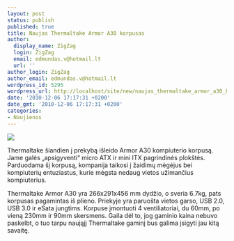 ```yaml
---
layout: post
status: publish
published: true
title: Naujas Thermaltake Armor A30 korpusas
author:
  display_name: ZigZag
  login: ZigZag
  email: edmundas.v@hotmail.lt
  url: ''
author_login: ZigZag
author_email: edmundas.v@hotmail.lt
wordpress_id: 5295
wordpress_url: http://localhost/site/new/naujas_thermaltake_armor_a30_korpusas_/
date: '2010-12-06 17:17:31 +0200'
date_gmt: '2010-12-06 17:17:31 +0200'
categories:
- Naujienos
---
```

<div class="imgright"><img src="http://www.ipix.lt/images/15420648.jpg"  /></div>
<p>Thermaltake šiandien į prekybą išleido Armor A30 kompiuterio korpusą. Jame galės „apsigyventi“ micro ATX ir mini ITX pagrindinės plokštės. Parduodama šį korpusą, kompanija taikosi į žaidimų mėgėjus bei kompiuterių entuziastus, kurie mėgsta nedaug vietos užimančius kompiuterius. </p>
<p>Thermaltake Armor A30 yra 266x291x456 mm dydžio, o sveria 6.7kg, pats korpusas pagamintas iš plieno. Priekyje yra paruošta vietos garso, USB 2.0, USB 3.0 ir eSata jungtims. Korpuse įmontuoti 4 ventiliatoriai, du 60mm, po vieną 230mm ir 90mm skersmens. Gaila dėl to, jog gaminio kaina nebuvo paskelbt, o tuo tarpu naująjį Thermaltake gaminį bus galima įsigyti jau kitą savaitę.<br /></p>
